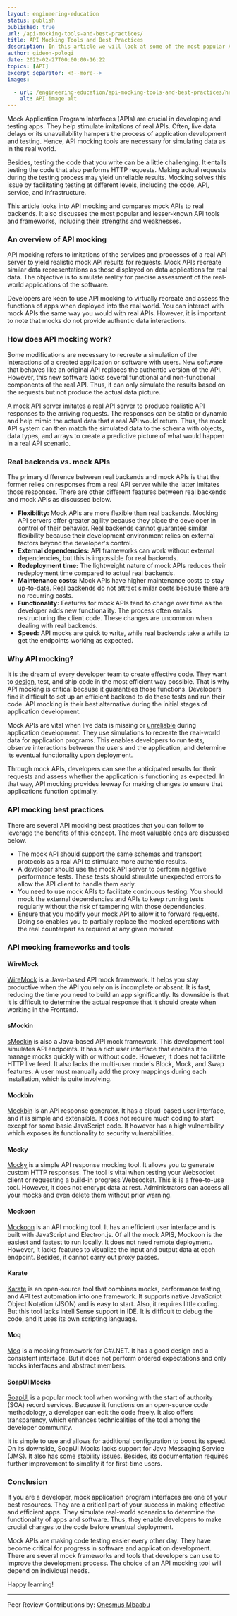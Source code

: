 ```yaml
---
layout: engineering-education
status: publish
published: true
url: /api-mocking-tools-and-best-practices/
title: API Mocking Tools and Best Practices
description: In this article we will look at some of the most popular API mocking tools and frameworks. We will also go through the comparison between real backend and mock API and the best practices for API mocking. 
author: gideon-pologi
date: 2022-02-27T00:00:00-16:22
topics: [API]
excerpt_separator: <!--more-->
images:

  - url: /engineering-education/api-mocking-tools-and-best-practices/hero.png
    alt: API image alt
---
```

Mock Application Program Interfaces (APIs) are crucial in developing and testing apps. They help stimulate imitations of real APIs. Often, live data delays or its unavailability hampers the process of application development and testing. Hence, API mocking tools are necessary for simulating data as in the real world.
<!--more-->
Besides, testing the code that you write can be a little challenging. It entails testing the code that also performs HTTP requests. Making actual requests during the testing process may yield unreliable results. Mocking solves this issue by facilitating testing at different levels, including the code, API, service, and infrastructure. 

This article looks into API mocking and compares mock APIs to real backends. It also discusses the most popular and lesser-known API tools and frameworks, including their strengths and weaknesses.

### An overview of API mocking
API mocking refers to imitations of the services and processes of a real API server to yield realistic mock API results for requests. Mock APIs recreate similar data representations as those displayed on data applications for real data. The objective is to simulate reality for precise assessment of the real-world applications of the software. 

Developers are keen to use API mocking to virtually recreate and assess the functions of apps when deployed into the real world. You can interact with mock APIs the same way you would with real APIs. However, it is important to note that mocks do not provide authentic data interactions.

### How does API mocking work? 
Some modifications are necessary to recreate a simulation of the interactions of a created application or software with users. New software that behaves like an original API replaces the authentic version of the API. However, this new software lacks several functional and non-functional components of the real API. Thus, it can only simulate the results based on the requests but not produce the actual data picture.

A mock API server imitates a real API server to produce realistic API responses to the arriving requests. The responses can be static or dynamic and help mimic the actual data that a real API would return. Thus, the mock API system can then match the simulated data to the schema with objects, data types, and arrays to create a predictive picture of what would happen in a real API scenario.

### Real backends vs. mock APIs
The primary difference between real backends and mock APIs is that the former relies on responses from a real API server while the latter imitates those responses. There are other different features between real backends and mock APIs as discussed below.

- **Flexibility:** Mock APIs are more flexible than real backends. Mocking API servers offer greater agility because they place the developer in control of their behavior. Real backends cannot guarantee similar flexibility because their development environment relies on external factors beyond the developer's control.
- **External dependencies:** API frameworks can work without external dependencies, but this is impossible for real backends.
- **Redeployment time:** The lightweight nature of mock APIs reduces their redeployment time compared to actual real backends.
- **Maintenance costs:** Mock APIs have higher maintenance costs to stay up-to-date. Real backends do not attract similar costs because there are no recurring costs.
- **Functionality:** Features for mock APIs tend to change over time as the developer adds new functionality. The process often entails restructuring the client code. These changes are uncommon when dealing with real backends.
- **Speed:** API mocks are quick to write, while real backends take a while to get the endpoints working as expected.

### Why API mocking?
It is the dream of every developer team to create effective code. They want to [design](https://rapidapi.com/blog/mock-api/), test, and ship code in the most efficient way possible. That is why API mocking is critical because it guarantees those functions. Developers find it difficult to set up an efficient backend to do these tests and run their code. API mocking is their best alternative during the initial stages of application development. 

Mock APIs are vital when live data is missing or [unreliable](https://stoplight.io/mock-api-guide/basics/#) during application development. They use simulations to recreate the real-world data for application programs. This enables developers to run tests, observe interactions between the users and the application, and determine its eventual functionality upon deployment. 

Through mock APIs, developers can see the anticipated results for their requests and assess whether the application is functioning as expected. In that way, API mocking provides leeway for making changes to ensure that applications function optimally.

### API mocking best practices
There are several API mocking best practices that you can follow to leverage the benefits of this concept. The most valuable ones are discussed below. 

- The mock API should support the same schemas and transport protocols as a real API to stimulate more authentic results.
- A developer should use the mock API server to perform negative performance tests. These tests should stimulate unexpected errors to allow the API client to handle them early.
- You need to use mock APIs to facilitate continuous testing. You should mock the external dependencies and APIs to keep running tests regularly without the risk of tampering with those dependencies.
- Ensure that you modify your mock API to allow it to forward requests. Doing so enables you to partially replace the mocked operations with the real counterpart as required at any given moment.

### API mocking frameworks and tools

#### WireMock
[WireMock](http://wiremock.org/) is a Java-based API mock framework. It helps you stay productive when the API you rely on is incomplete or absent. It is fast, reducing the time you need to build an app significantly. Its downside is that it is difficult to determine the actual response that it should create when working in the Frontend.

#### sMockin
[sMockin](https://www.smockin.com/) is also a Java-based API mock framework. This development tool simulates API endpoints. It has a rich user interface that enables it to manage mocks quickly with or without code. However, it does not facilitate HTTP live feed. It also lacks the multi-user mode's Block, Mock, and Swap features. A user must manually add the proxy mappings during each installation, which is quite involving.

#### Mockbin
[Mockbin](https://mockbin.org/) is an API response generator. It has a cloud-based user interface, and it is simple and extensible. It does not require much coding to start except for some basic JavaScript code. It however has a high vulnerability which exposes its functionality to security vulnerabilities.

#### Mocky
[Mocky](https://designer.mocky.io/) is a simple API response mocking tool. It allows you to generate custom HTTP responses. The tool is vital when testing your Websocket client or requesting a build-in progress Websocket. This is is a free-to-use tool. However, it does not encrypt data at rest. Administrators can access all your mocks and even delete them without prior warning.

#### Mockoon
[Mockoon](https://mockoon.com/) is an API mocking tool. It has an efficient user interface and is built with JavaScript and Electron.js. Of all the mock APIS, Mockoon is the easiest and fastest to run locally. It does not need remote deployment. However, it lacks features to visualize the input and output data at each endpoint. Besides, it cannot carry out proxy passes.

#### Karate
[Karate](https://github.com/intuit/karate/blob/master/karate-demo/src/test/java/mock/proxy/demo-mock.feature) is an open-source tool that combines mocks, performance testing, and API test automation into one framework. It supports native JavaScript Object Notation (JSON) and is easy to start. Also, it requires little coding. But this tool lacks IntelliSense support in IDE. It is difficult to debug the code, and it uses its own scripting language.

#### Moq
[Moq](https://github.com/moq/moq) is a mocking framework for C#/.NET. It has a good design and a consistent interface. But it does not perform ordered expectations and only mocks interfaces and abstract members.

#### SoapUI Mocks
[SoapUI](https://www.soapui.org/docs/soap-mocking/working-with-mockservices/) is a popular mock tool when working with the start of authority (SOA) record services. Because it functions on an open-source code methodology, a developer can edit the code freely. It also offers transparency, which enhances technicalities of the tool among the developer community. 

It is simple to use and allows for additional configuration to boost its speed. On its downside, SoapUI Mocks lacks support for Java Messaging Service (JMS). It also has some stability issues. Besides, its documentation requires further improvement to simplify it for first-time users.

### Conclusion
If you are a developer, mock application program interfaces are one of your best resources. They are a critical part of your success in making effective and efficient apps. They simulate real-world scenarios to determine the functionality of apps and software. Thus, they enable developers to make crucial changes to the code before eventual deployment.

Mock APIs are making code testing easier every other day. They have become critical for progress in software and application development. There are several mock frameworks and tools that developers can use to improve the development process. The choice of an API mocking tool will depend on individual needs.

Happy learning!

---
Peer Review Contributions by: [Onesmus Mbaabu](/engineering-education/authors/onesmus-mbaabu/)
